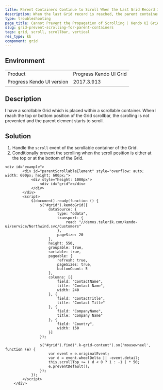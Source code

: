 ```yaml
---
title: Parent Containers Continue to Scroll When the Last Grid Record Is Reached
description: When the last Grid record is reached, the parent container continues to scroll.
type: troubleshooting
page_title: Cannot Prevent the Propagation of Scrolling | Kendo UI Grid for jQuery
slug: grid-prevent-scrolling-for-parent-containers
tags: grid, scroll, scrollbar, vertical
res_type: kb
component: grid
---
```


## Environment

<table>
 <tr>
  <td>Product</td>
  <td>Progress Kendo UI Grid</td>
 </tr>
 <tr>
  <td>Progress Kendo UI version</td>
  <td>2017.3.913</td>
 </tr>
</table>

## Description

I have a scrollable Grid which is placed within a scrollable container. When I reach the top or bottom position of the Grid scrollbar, the scrolling is not prevented and the parent element starts to scroll.

## Solution

1. Handle the `scroll` event of the scrollable container of the Grid.
1. Conditionally prevent the scrolling when the scroll position is either at the top or at the bottom of the Grid.

```dojo
<div id="example">
		<div id="parentScrollableElement" style="overflow: auto; width: 600px; height: 600px;">
			<div style="height: 1000px">
				<div id="grid"></div>
			</div>
		</div>
		<script>
			$(document).ready(function () {
				$("#grid").kendoGrid({
					dataSource: {
						type: "odata",
						transport: {
							read: "//demos.telerik.com/kendo-ui/service/Northwind.svc/Customers"
						},
						pageSize: 20
					},
					height: 550,
					groupable: true,
					sortable: true,
					pageable: {
						refresh: true,
						pageSizes: true,
						buttonCount: 5
					},
					columns: [{						
						field: "ContactName",
						title: "Contact Name",
						width: 240
					}, {
						field: "ContactTitle",
						title: "Contact Title"
					}, {
						field: "CompanyName",
						title: "Company Name"
					}, {
						field: "Country",
						width: 150
					}]
				});

				$("#grid").find(".k-grid-content").on('mousewheel', function (e) {
					var event = e.originalEvent;
					var	d = event.wheelDelta || -event.detail;
					this.scrollTop += ( d < 0 ? 1 : -1 ) * 50;
					e.preventDefault();
				});
			});
		</script>
	</div>
```

